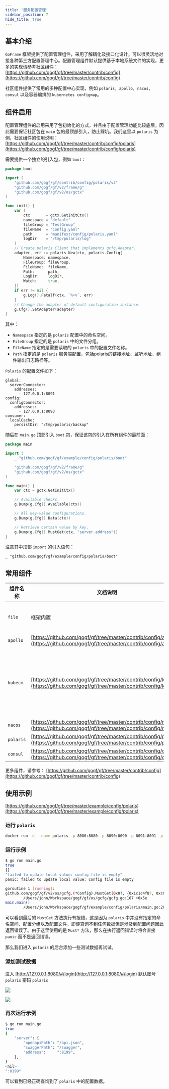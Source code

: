 ```yaml
---
title: '服务配置管理'
sidebar_position: 7
hide_title: true
---
```


## 基本介绍

`GoFrame` 框架提供了配置管理组件，采用了解耦化及接口化设计，可以很灵活地对接各种第三方配置管理中心。配置管理组件默认提供基于本地系统文件的实现，更多的实现请参考社区组件： [https://github.com/gogf/gf/tree/master/contrib/config](https://github.com/gogf/gf/tree/master/contrib/config)

社区组件提供了常用的多种配置中心实现，例如 `polaris, apollo, nacos, consul` 以及容器编排的 `kubernetes configmap`。

## 组件启用

配置管理组件的启用采用了包初始化的方式，并且由于配置管理功能比较底层，因此需要保证社区包在 `main` 包的最顶部引入，防止踩坑。我们这里以 `polaris` 为例，社区组件的使用说明： [https://github.com/gogf/gf/tree/master/contrib/config/polaris](https://github.com/gogf/gf/tree/master/contrib/config/polaris)

需要提供一个独立的引入包，例如 `boot`：

```go
package boot

import (
    "github.com/gogf/gf/contrib/config/polaris/v2"
    "github.com/gogf/gf/v2/frame/g"
    "github.com/gogf/gf/v2/os/gctx"
)

func init() {
    var (
        ctx       = gctx.GetInitCtx()
        namespace = "default"
        fileGroup = "TestGroup"
        fileName  = "config.yaml"
        path      = "manifest/config/polaris.yaml"
        logDir    = "/tmp/polaris/log"
    )
    // Create polaris Client that implements gcfg.Adapter.
    adapter, err := polaris.New(ctx, polaris.Config{
        Namespace: namespace,
        FileGroup: fileGroup,
        FileName:  fileName,
        Path:      path,
        LogDir:    logDir,
        Watch:     true,
    })
    if err != nil {
        g.Log().Fatalf(ctx, `%+v`, err)
    }
    // Change the adapter of default configuration instance.
    g.Cfg().SetAdapter(adapter)
}
```

其中：

- `Namespace` 指定的是 `polaris` 配置中的命名空间。
- `FileGroup` 指定的是 `polaris` 中的文件分组。
- `FileName` 指定的是需要读取的 `polaris` 中的配置文件名称。
- `Path` 指定的是 `polaris` 服务端配置，包括polaris的链接地址、监听地址、组件输出日志路径等。

`Polaris` 的配置文件如下：

```
global:
  serverConnector:
    addresses:
      - 127.0.0.1:8091
config:
  configConnector:
    addresses:
      - 127.0.0.1:8093
consumer:
  localCache:
    persistDir: "/tmp/polaris/backup"
```

随后在 `main.go` 顶部引入 `boot` 包，保证该包的引入在所有组件的最前面：

```go
package main

import (
    _ "github.com/gogf/gf/example/config/polaris/boot"

    "github.com/gogf/gf/v2/frame/g"
    "github.com/gogf/gf/v2/os/gctx"
)

func main() {
    var ctx = gctx.GetInitCtx()

    // Available checks.
    g.Dump(g.Cfg().Available(ctx))

    // All key-value configurations.
    g.Dump(g.Cfg().Data(ctx))

    // Retrieve certain value by key.
    g.Dump(g.Cfg().MustGet(ctx, "server.address"))
}
```

注意其中顶部 `import` 的引入语句：

```
_ "github.com/gogf/gf/example/config/polaris/boot"
```

## 常用组件

| 组件名称 | 文档说明 | 备注 |
| --- | --- | --- |
| `file` | 框架内置 | 默认实现 |
| `apollo` | [https://github.com/gogf/gf/tree/master/contrib/config/apollo](https://github.com/gogf/gf/tree/master/contrib/config/apollo) |  |
| `kubecm` | [https://github.com/gogf/gf/tree/master/contrib/config/kubecm](https://github.com/gogf/gf/tree/master/contrib/config/kubecm) | 常用于容器部署环境 |
| `nacos` | [https://github.com/gogf/gf/tree/master/contrib/config/nacos](https://github.com/gogf/gf/tree/master/contrib/config/nacos) |  |
| `polaris` | [https://github.com/gogf/gf/tree/master/contrib/config/polaris](https://github.com/gogf/gf/tree/master/contrib/config/polaris) |  |
| `consul` | [https://github.com/gogf/gf/tree/master/contrib/config/consul](https://github.com/gogf/gf/tree/master/contrib/config/consul) |  |

更多组件，请参考： [https://github.com/gogf/gf/tree/master/contrib/config](https://github.com/gogf/gf/tree/master/contrib/config)

## 使用示例

[https://github.com/gogf/gf/tree/master/example/config/polaris](https://github.com/gogf/gf/tree/master/example/config/polaris)

### 运行 `polaris`

```bash
docker run -d --name polaris -p 8080:8080 -p 8090:8090 -p 8091:8091 -p 8093:8093 loads/polaris-server-standalone:1.11.2
```

### 运行示例

```bash
$ go run main.go
true
{}
"failed to update local value: config file is empty"
panic: failed to update local value: config file is empty

goroutine 1 [running]:
github.com/gogf/gf/v2/os/gcfg.(*Config).MustGet(0x0?, {0x1c1c4f8?, 0xc0000c2000?}, {0x1ac11ad?, 0x0?}, {0x0?, 0xc000002340?, 0xc000064738?})
        /Users/john/Workspace/gogf/gf/os/gcfg/gcfg.go:167 +0x5e
main.main()
        /Users/john/Workspace/gogf/gf/example/config/polaris/main.go:20 +0x1b8
```

可以看到最后的 `MustGet` 方法执行有报错，这是因为 `polaris` 中并没有指定的命名空间、配置分组以及配置文件，即便查询不到任何数据但是涉及到配置问题因此返回错误了。由于这里使用的是 `Must*` 方法，那么在执行返回错误时将会直接 `panic` 而不是返回错误。

那么我们进入 `polaris` 的后台添加一些测试数据再试试。

### 添加测试数据

进入 [http://127.0.0.1:8080/#/login](http://127.0.0.1:8080/#/login) 默认账号 `polaris` 密码 `polaris`

![](/markdown/73cbe2e7bddc6ca7b01eb79db3f41073.png)

![](/markdown/fb6d4b9f4a96888977ef9024a3221f60.png)

### 再次运行示例

```bash
$ go run main.go
true
{
    "server": {
        "openapiPath": "/api.json",
        "swaggerPath": "/swagger",
        "address":     ":8199",
    },
}
<nil>
":8199"
```

可以看到已经正确查询到了 `polaris` 中的配置数据。